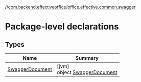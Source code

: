 //[com.backend.effectiveoffice](IdeaProjects/labs-office-elevator/effectiveOfficeBackend/documentation/gfm/index.md)/[office.effective.common.swagger](IdeaProjects/labs-office-elevator/effectiveOfficeBackend/documentation/gfm/com.backend.effectiveoffice/office.effective.common.swagger/index.md)

# Package-level declarations

## Types

| Name | Summary |
|---|---|
| [SwaggerDocument](IdeaProjects/labs-office-elevator/effectiveOfficeBackend/documentation/gfm/com.backend.effectiveoffice/office.effective.common.swagger/-swagger-document/index.md) | [jvm]<br>object [SwaggerDocument](IdeaProjects/labs-office-elevator/effectiveOfficeBackend/documentation/gfm/com.backend.effectiveoffice/office.effective.common.swagger/-swagger-document/index.md) |
